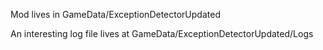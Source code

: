 Mod lives in GameData/ExceptionDetectorUpdated

An interesting log file lives at GameData/ExceptionDetectorUpdated/Logs